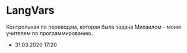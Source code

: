 # LangVars
Контрольная по переводам,
которая была задана Михаилом - моим учителем по программированию.

- 31.03.2020 17:20
